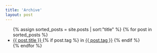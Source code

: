 ```yaml
---
title: 'Archive'
layout: post
---
```


<ul>
    {% assign sorted_posts = site.posts | sort:"title"  %}
    {% for post in sorted_posts %}
      <li class='mt-4'>
        <a class="is-capitalized" href="{{ post.url }}">{{ post.title }} </a> {% if post.tag %} in <ion-icon name="pricetag-outline"></ion-icon> <a href="/tags#{{post.tag | slugify}}">{{ post.tag }}</a> {% endif %}
      </li>
    {% endfor %}
</ul>

